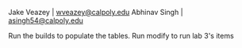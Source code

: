 Jake Veazey | wveazey@calpoly.edu
Abhinav Singh | asingh54@calpoly.edu

Run the builds to populate the tables. Run modify to run lab 3's items
